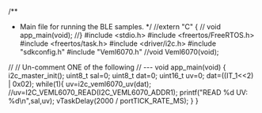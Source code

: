 /**
 * Main file for running the BLE samples.
 */
//extern "C" {
//	void app_main(void);
//}
#include <stdio.h>
#include <freertos/FreeRTOS.h>
#include <freertos/task.h>
#include <driver/i2c.h>
#include "sdkconfig.h"
#include "Veml6070.h"
//void Veml6070(void);


//
// Un-comment ONE of the following
//            ---
void app_main(void) {
i2c_master_init();
uint8_t sal=0;
uint8_t dat=0;
uint16_t uv=0;
dat=((IT_1<<2) | 0x02);
while(1){
        uv=i2c_veml6070_uv(dat);
        //uv=I2C_VEML6070_READ(I2C_VEML6070_ADDR1);
        printf("READ %d UV: %d\n",sal,uv);
        vTaskDelay(2000 / portTICK_RATE_MS);
        }
}
